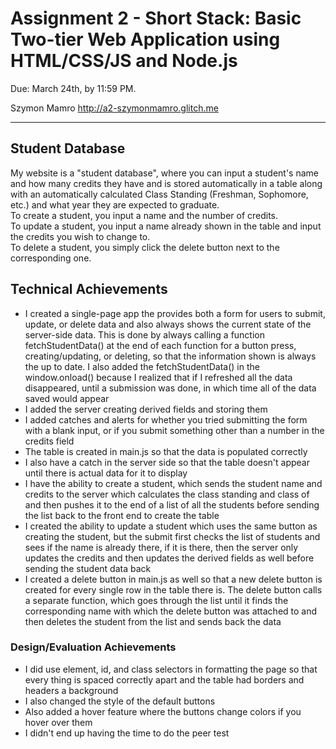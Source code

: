 Assignment 2 - Short Stack: Basic Two-tier Web Application using HTML/CSS/JS and Node.js  
===

Due: March 24th, by 11:59 PM.

Szymon Mamro
http://a2-szymonmamro.glitch.me

---

## Student Database
My website is a "student database", where you can input a student's name and how many credits they have and is stored 
automatically in a table along with an automatically calculated Class Standing (Freshman, Sophomore, etc.) and what 
year they are expected to graduate.<br>
To create a student, you input a name and the number of credits. <br>
To update a student, you input a name already shown in the table and input the credits you wish to change to. <br>
To delete a student, you simply click the delete button next to the corresponding one.

## Technical Achievements
- I created a single-page app the provides both a form for users to submit, update, or delete data and also always shows the current state of the server-side data. 
This is done by always calling a function fetchStudentData() at the end of each function for a button press, creating/updating, or deleting, so that the information shown is always the up to date.
I also added the fetchStudentData() in the window.onload() because I realized that if I refreshed all the data disappeared, until a submission was done, in which time all of the data saved would appear
- I added the server creating derived fields and storing them
- I added catches and alerts for whether you tried submitting the form with a blank input, or if you submit something other than a number in the credits field
- The table is created in main.js so that the data is populated correctly
- I also have a catch in the server side so that the table doesn't appear until there is actual data for it to display
- I have the ability to create a student, which sends the student name and credits to the server which calculates the class standing and class of and then pushes it to the end of a list of all the students
before sending the list back to the front end to create the table
- I created the ability to update a student which uses the same button as creating the student, but the submit first checks the list of students and sees if the name is already there, if it is there, 
then the server only updates the credits and then updates the derived fields as well before sending the student data back
- I created a delete button in main.js as well so that a new delete button is created for every single row in the table there is. The delete button calls a separate function, which goes through the list until it finds
the corresponding name with which the delete button was attached to and then deletes the student from the list and sends back the data

### Design/Evaluation Achievements
- I did use element, id, and class selectors in formatting the page so that every thing is spaced correctly apart and the table had borders and headers a background
- I also changed the style of the default buttons
- Also added a hover feature where the buttons change colors if you hover over them
- I didn't end up having the time to do the peer test
